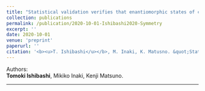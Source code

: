 ```yaml
---
title: "Statistical validation verifies that enantiomorphic states of cell chirality are determinant dictating the left- or right-handed direction of the hindgut rotation in *Drosophila*"
collection: publications
permalink: /publication/2020-10-01-Ishibashi2020-Symmetry
excerpt: ''
date: 2020-10-01
venue: 'preprint'
paperurl: ''
citation: '<b><u>T. Ishibashi</u></b>, M. Inaki, K. Matusno. &quot;Statistical validation verifies that enantiomorphic states of cell chirality are determinant dictating the left- or right-handed direction of the hindgut rotation in <i>Drosophila</i>.&quot; <b>preprint</b>.'
---
```


Authors:  
**Tomoki Ishibashi**, Mikiko Inaki, Kenji Matsuno.

<!--
[Download paper here]()
-->

---

<!--
# 簡単な解説
-->
